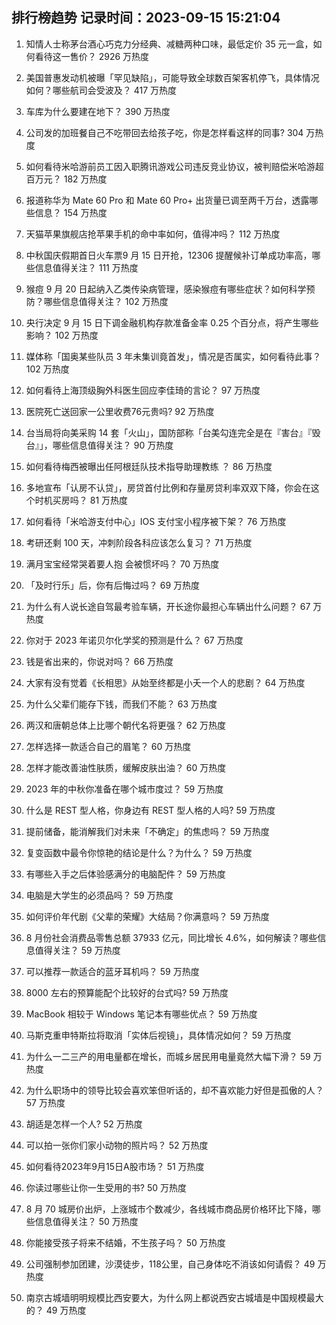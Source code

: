 
## 排行榜趋势 记录时间：2023-09-15 15:21:04
  
  1. 知情人士称茅台酒心巧克力分经典、减糖两种口味，最低定价 35 元一盒，如何看待这一售价？ 2926 万热度
    
  2. 美国普惠发动机被曝「罕见缺陷」，可能导致全球数百架客机停飞，具体情况如何？哪些航司会受波及？ 417 万热度
    
  3. 车库为什么要建在地下？ 390 万热度
    
  4. 公司发的加班餐自己不吃带回去给孩子吃，你是怎样看这样的同事? 304 万热度
    
  5. 如何看待米哈游前员工因入职腾讯游戏公司违反竞业协议，被判赔偿米哈游超百万元？ 182 万热度
    
  6. 报道称华为 Mate 60 Pro 和 Mate 60 Pro+ 出货量已调至两千万台，透露哪些信息？ 154 万热度
    
  7. 天猫苹果旗舰店抢苹果手机的命中率如何，值得冲吗？ 112 万热度
    
  8. 中秋国庆假期首日火车票9 月 15 日开抢，12306 提醒候补订单成功率高，哪些信息值得关注？ 111 万热度
    
  9. 猴痘 9 月 20 日起纳入乙类传染病管理，感染猴痘有哪些症状？如何科学预防？哪些信息值得关注？ 102 万热度
    
  10. 央行决定 9 月 15 日下调金融机构存款准备金率 0.25 个百分点，将产生哪些影响？ 102 万热度
    
  11. 媒体称「国奥某些队员 3 年未集训竟首发」，情况是否属实，如何看待此事？ 102 万热度
    
  12. 如何看待上海顶级胸外科医生回应李佳琦的言论？ 97 万热度
    
  13. 医院死亡送回家一公里收费76元贵吗? 92 万热度
    
  14. 台当局将向美采购 14 套「火山」，国防部称「台美勾连完全是在『害台』『毁台』」，哪些信息值得关注？ 90 万热度
    
  15. 如何看待梅西被曝出任阿根廷队技术指导助理教练 ？ 86 万热度
    
  16. 多地宣布「认房不认贷」，房贷首付比例和存量房贷利率双双下降，你会在这个时机买房吗？ 81 万热度
    
  17. 如何看待「米哈游支付中心」IOS 支付宝小程序被下架？ 76 万热度
    
  18. 考研还剩 100 天，冲刺阶段各科应该怎么复习？ 71 万热度
    
  19. 满月宝宝经常哭着要人抱 会被惯坏吗？ 70 万热度
    
  20. 「及时行乐」后，你有后悔过吗？ 69 万热度
    
  21. 为什么有人说长途自驾最考验车辆，开长途你最担心车辆出什么问题？ 67 万热度
    
  22. 你对于 2023 年诺贝尔化学奖的预测是什么？ 67 万热度
    
  23. 钱是省出来的，你说对吗？ 66 万热度
    
  24. 大家有没有觉着《长相思》从始至终都是小夭一个人的悲剧？ 64 万热度
    
  25. 为什么父辈们能存下钱，而我们不能？ 63 万热度
    
  26. 两汉和唐朝总体上比哪个朝代名将更强？ 62 万热度
    
  27. 怎样选择一款适合自己的眉笔？ 60 万热度
    
  28. 怎样才能改善油性肤质，缓解皮肤出油？ 60 万热度
    
  29. 2023 年的中秋你准备在哪个城市度过？ 59 万热度
    
  30. 什么是 REST 型人格，你身边有 REST 型人格的人吗? 59 万热度
    
  31. 提前储备，能消解我们对未来「不确定」的焦虑吗？ 59 万热度
    
  32. 复变函数中最令你惊艳的结论是什么？为什么？ 59 万热度
    
  33. 有哪些入手之后体验感满分的电脑配件？ 59 万热度
    
  34. 电脑是大学生的必须品吗？ 59 万热度
    
  35. 如何评价年代剧《父辈的荣耀》大结局？你满意吗？ 59 万热度
    
  36. 8 月份社会消费品零售总额 37933 亿元，同比增长 4.6%，如何解读？哪些信息值得关注？ 59 万热度
    
  37. 可以推荐一款适合的蓝牙耳机吗？ 59 万热度
    
  38. 8000 左右的预算能配个比较好的台式吗? 59 万热度
    
  39. MacBook 相较于 Windows 笔记本有哪些优点？ 59 万热度
    
  40. 马斯克重申特斯拉将取消「实体后视镜」，具体情况如何？ 59 万热度
    
  41. 为什么一二三产的用电量都在增长，而城乡居民用电量竟然大幅下滑？ 59 万热度
    
  42. 为什么职场中的领导比较会喜欢笨但听话的，却不喜欢能力好但是孤傲的人？ 57 万热度
    
  43. 胡适是怎样一个人? 52 万热度
    
  44. 可以拍一张你们家小动物的照片吗？ 52 万热度
    
  45. 如何看待2023年9月15日A股市场？ 51 万热度
    
  46. 你读过哪些让你一生受用的书? 50 万热度
    
  47. 8 月 70 城房价出炉，上涨城市个数减少，各线城市商品房价格环比下降，哪些信息值得关注？ 50 万热度
    
  48. 你能接受孩子将来不结婚，不生孩子吗？ 50 万热度
    
  49. 公司强制参加团建，沙漠徒步，118公里，自己身体吃不消该如何请假？ 49 万热度
    
  50. 南京古城墙明明规模比西安要大，为什么网上都说西安古城墙是中国规模最大的？ 49 万热度
    